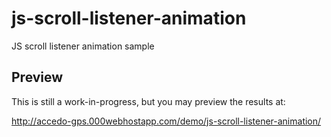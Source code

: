 # js-scroll-listener-animation
 JS scroll listener animation sample

## Preview

This is still a work-in-progress, but you may preview the results at:

http://accedo-gps.000webhostapp.com/demo/js-scroll-listener-animation/
